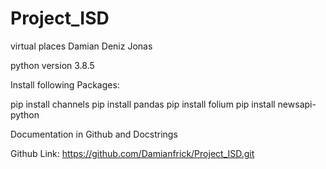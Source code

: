 # Project_ISD
 virtual places Damian Deniz Jonas
 
 python version 3.8.5

Install following Packages:

pip install channels
pip install pandas
pip install folium
pip install newsapi-python


Documentation in Github and Docstrings


Github Link: https://github.com/Damianfrick/Project_ISD.git